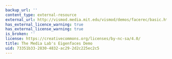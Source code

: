 ```yaml
---
backup_url: ''
content_type: external-resource
external_url: http://vismod.media.mit.edu/vismod/demos/facerec/basic.html
has_external_licence_warning: true
has_external_license_warning: true
is_broken: ''
license: https://creativecommons.org/licenses/by-nc-sa/4.0/
title: The Media Lab's Eigenfaces Demo
uid: 73351b33-2830-4832-ac29-2d2c225ec2c5
---
```

